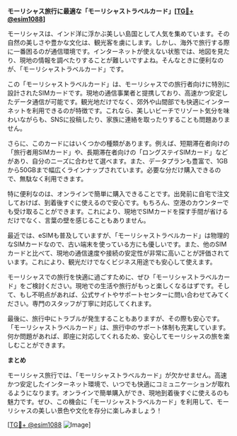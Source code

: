 **モーリシャス旅行に最適な「モーリシャストラベルカード」[[TG💪+ @esim1088](https://t.me/s/esim1088)]**

モーリシャスは、インド洋に浮かぶ美しい島国として人気を集めています。その自然の美しさや豊かな文化は、観光客を虜にします。しかし、海外で旅行する際に一番困るのが通信環境です。インターネットが使えない状態では、地図を見たり、現地の情報を調べたりすることが難しいですよね。そんなときに便利なのが、「モーリシャストラベルカード」です。

この「モーリシャストラベルカード」は、モーリシャスでの旅行者向けに特別に設計されたSIMカードです。現地の通信事業者と提携しており、高速かつ安定したデータ通信が可能です。観光地だけでなく、郊外や山間部でも快適にインターネットを利用できるのが特徴です。これなら、美しいビーチでリゾート気分を味わいながらも、SNSに投稿したり、家族に連絡を取ったりすることも問題ありません。

さらに、このカードにはいくつかの種類があります。例えば、短期滞在者向けの「旅行者用SIMカード」や、長期滞在者向けの「ロングステイSIMカード」などがあり、自分のニーズに合わせて選べます。また、データプランも豊富で、1GBから50GBまで幅広くラインナップされています。必要な分だけ購入できるので、無駄なく利用できます。

特に便利なのは、オンラインで簡単に購入できることです。出発前に自宅で注文しておけば、到着後すぐに使えるので安心です。もちろん、空港のカウンターでも受け取ることができます。これにより、現地でSIMカードを探す手間が省けるだけでなく、言葉の壁を感じることもありません。

最近では、eSIMも普及していますが、「モーリシャストラベルカード」は物理的なSIMカードなので、古い端末を使っている方にも優しいです。また、他のSIMカードと比べて、現地の通信速度や接続の安定性が非常に高いことが評価されています。これにより、観光だけでなくビジネス用途でも安心して使えます。

モーリシャスでの旅行を快適に過ごすために、ぜひ「モーリシャストラベルカード」をご検討ください。現地での生活や旅行がもっと楽しくなるはずです。そして、もし不明点があれば、公式サイトやサポートセンターに問い合わせてみてください。専門のスタッフが丁寧に対応してくれます。

最後に、旅行中にトラブルが発生することもありますが、その際も安心です。「モーリシャストラベルカード」は、旅行中のサポート体制も充実しています。何か問題があれば、即座に対応してくれるため、安心してモーリシャスの旅を楽しむことができます。

**まとめ**

モーリシャス旅行では、「モーリシャストラベルカード」が欠かせません。高速かつ安定したインターネット環境で、いつでも快適にコミュニケーションが取れるようになります。オンラインで簡単購入ができ、現地到着後すぐに使えるのも魅力です。ぜひ、この機会に「モーリシャストラベルカード」を利用して、モーリシャスの美しい景色や文化を存分に楽しみましょう！

[[TG💪+ @esim1088](https://t.me/s/esim1088) ![Image](https://i.postimg.cc/Y0z9fWf4/image.png)]